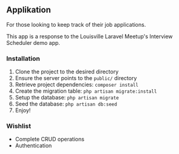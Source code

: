 ## Applikation

For those looking to keep track of their job applications.

This app is a response to the Louisville Laravel Meetup's Interview Scheduler demo app. 

### Installation
1. Clone the project to the desired directory
2. Ensure the server points to the `public/` directory
3. Retrieve project dependencies: `composer install`
4. Create the migration table: `php artisan migrate:install`
5. Setup the database: `php artisan migrate`
6. Seed the database: `php artisan db:seed`
7. Enjoy!

### Wishlist
- Complete CRUD operations
- Authentication
